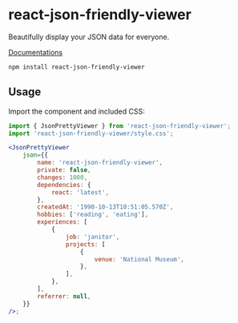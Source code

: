 # react-json-friendly-viewer

Beautifully display your JSON data for everyone.

[Documentations](https://react-json-friendly-viewer.netlify.app/)

```bash
npm install react-json-friendly-viewer
```

## Usage

Import the component and included CSS:

```jsx
import { JsonPrettyViewer } from 'react-json-friendly-viewer';
import 'react-json-friendly-viewer/style.css';

<JsonPrettyViewer
	json={{
		name: 'react-json-friendly-viewer',
		private: false,
		changes: 1000,
		dependencies: {
			react: 'latest',
		},
		createdAt: '1990-10-13T10:51:05.570Z',
		hobbies: ['reading', 'eating'],
		experiences: [
			{
				job: 'janitor',
				projects: [
					{
						venue: 'National Museum',
					},
				],
			},
		],
		referrer: null,
	}}
/>;
```
